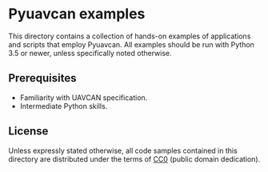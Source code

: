 ---
---

# Pyuavcan examples

This directory contains a collection of hands-on examples of applications and scripts that employ Pyuavcan.
All examples should be run with Python 3.5 or newer, unless specifically noted otherwise.

## Prerequisites

* Familiarity with UAVCAN specification.
* Intermediate Python skills.

## License

Unless expressly stated otherwise,
all code samples contained in this directory are distributed under the terms of
[CC0](https://creativecommons.org/publicdomain/zero/1.0/) (public domain dedication).
